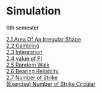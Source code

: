 # Simulation
6th semester

[2.1 Area Of An Irregular Shape](2.1%20Area%20of%20an%20Irregular%20Shape.ipynb)<br>
[2.2 Gambling](2.2%20Gambling.ipynb)<br>
[2.3 Integration](2.3%20Numerical%20Integration.ipynb)<br>
[2.4 value of PI](2.4%20Value%20of%20PI.ipynb)<br>
[2.5 Random Walk](2.5%20Random%20Walk.ipynb)<br>
[2.6 Bearing Reliablity](2.6%20Bearing%20Reliability.ipynb)<br>
[2.7 Number of Strike](Number%20of%20Strike.ipynb)<br>
[(Exercise) Number of Strike Circular](Number%20of%20Strike%20Circular.ipynb)<br>


